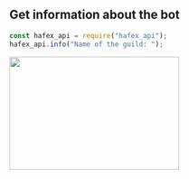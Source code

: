 ## Get information about the bot

```js
const hafex_api = require("hafex_api");
hafex_api.info("Name of the guild: ");
```

<img src="https://i.imgur.com/4vp7HHn.png" style="width: 300px;height: 200px;">
